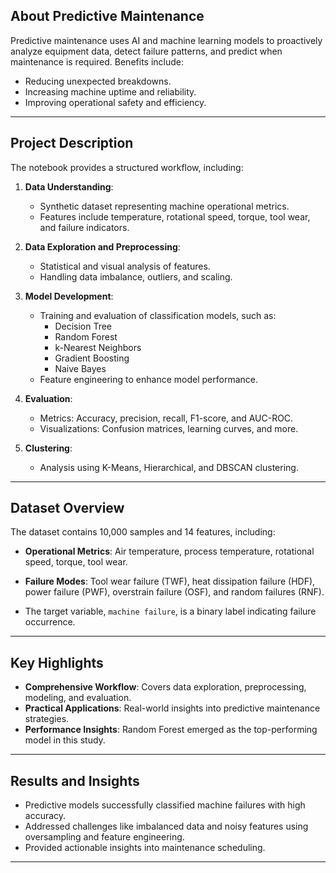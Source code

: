 
## About Predictive Maintenance

Predictive maintenance uses AI and machine learning models to proactively analyze equipment data, detect failure patterns, and predict when maintenance is required. Benefits include:

- Reducing unexpected breakdowns.
- Increasing machine uptime and reliability.
- Improving operational safety and efficiency.

---

## Project Description

The notebook provides a structured workflow, including:

1. **Data Understanding**:
   - Synthetic dataset representing machine operational metrics.
   - Features include temperature, rotational speed, torque, tool wear, and failure indicators.

2. **Data Exploration and Preprocessing**:
   - Statistical and visual analysis of features.
   - Handling data imbalance, outliers, and scaling.

3. **Model Development**:
   - Training and evaluation of classification models, such as:
     - Decision Tree
     - Random Forest
     - k-Nearest Neighbors
     - Gradient Boosting
     - Naive Bayes
   - Feature engineering to enhance model performance.

4. **Evaluation**:
   - Metrics: Accuracy, precision, recall, F1-score, and AUC-ROC.
   - Visualizations: Confusion matrices, learning curves, and more.

5. **Clustering**:
   - Analysis using K-Means, Hierarchical, and DBSCAN clustering.

---

## Dataset Overview

The dataset contains 10,000 samples and 14 features, including:
- **Operational Metrics**: Air temperature, process temperature, rotational speed, torque, tool wear.
- **Failure Modes**: Tool wear failure (TWF), heat dissipation failure (HDF), power failure (PWF), overstrain failure (OSF), and random failures (RNF).

- The target variable, `machine failure`, is a binary label indicating failure occurrence.
---

## Key Highlights

- **Comprehensive Workflow**: Covers data exploration, preprocessing, modeling, and evaluation.
- **Practical Applications**: Real-world insights into predictive maintenance strategies.
- **Performance Insights**: Random Forest emerged as the top-performing model in this study.

---

## Results and Insights

- Predictive models successfully classified machine failures with high accuracy.
- Addressed challenges like imbalanced data and noisy features using oversampling and feature engineering.
- Provided actionable insights into maintenance scheduling.

---


